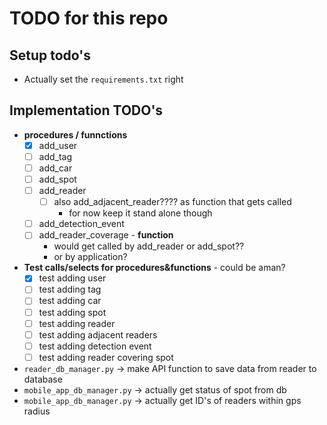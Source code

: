 # TODO for this repo

## Setup todo's

* Actually set the `requirements.txt` right

## Implementation TODO's
* **procedures / funnctions**
  - [x] add_user
  - [ ] add_tag
  - [ ] add_car
  - [ ] add_spot
  - [ ] add_reader
    - [ ] also add_adjacent_reader???? as function that gets called
      - for now keep it stand alone though
  - [ ] add_detection_event
  - [ ] add_reader_coverage - **function**
    - would get called by add_reader or add_spot??
    - or by application?
* **Test calls/selects for procedures&functions** - could be aman?
  - [x] test adding user
  - [ ] test adding tag
  - [ ] test adding car
  - [ ] test adding spot
  - [ ] test adding reader
  - [ ] test adding adjacent readers
  - [ ] test adding detection event
  - [ ] test adding reader covering spot
* `reader_db_manager.py` -> make API function to save data from reader to database
* `mobile_app_db_manager.py` -> actually get status of spot from db
* `mobile_app_db_manager.py` -> actually get ID's of readers within gps radius
